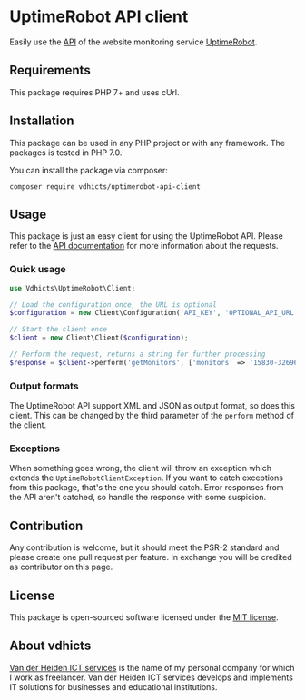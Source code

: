 # UptimeRobot API client

Easily use the [API](https://uptimerobot.com/api) of the website monitoring service 
[UptimeRobot](https://uptimerobot.com/).

## Requirements

This package requires PHP 7+ and uses cUrl.

## Installation

This package can be used in any PHP project or with any framework. The packages is tested in PHP 7.0.

You can install the package via composer:

```
composer require vdhicts/uptimerobot-api-client
```

## Usage

This package is just an easy client for using the UptimeRobot API. Please refer to the 
[API documentation](https://uptimerobot.com/api) for more information about the requests.

### Quick usage

```php
use Vdhicts\UptimeRobot\Client;

// Load the configuration once, the URL is optional
$configuration = new Client\Configuration('API_KEY', 'OPTIONAL_API_URL');

// Start the client once
$client = new Client\Client($configuration);

// Perform the request, returns a string for further processing
$response = $client->perform('getMonitors', ['monitors' => '15830-32696-83920']);
```

### Output formats

The UptimeRobot API support XML and JSON as output format, so does this client. This can be changed by the third 
parameter of the `perform` method of the client.

### Exceptions

When something goes wrong, the client will throw an exception which extends the `UptimeRobotClientException`. If you 
want to catch exceptions from this package, that's the one you should catch. Error responses from the API aren't 
catched, so handle the response with some suspicion.

## Contribution

Any contribution is welcome, but it should meet the PSR-2 standard and please create one pull request  per feature. In 
exchange you will be credited as contributor on this page.

## License

This package is open-sourced software licensed under the [MIT license](http://opensource.org/licenses/MIT).

## About vdhicts

[Van der Heiden ICT services](https://www.vdhicts.nl) is the name of my personal company for which I work as 
freelancer. Van der Heiden ICT services develops and implements IT solutions for businesses and educational 
institutions.
